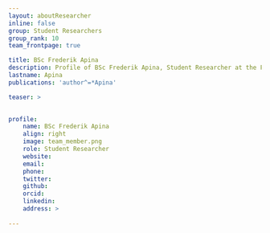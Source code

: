 ```yaml
---
layout: aboutResearcher
inline: false
group: Student Researchers
group_rank: 10
team_frontpage: true

title: BSc Frederik Apina
description: Profile of BSc Frederik Apina, Student Researcher at the FEELab Group.
lastname: Apina
publications: 'author^=*Apina'

teaser: >
    

profile:
    name: BSc Frederik Apina
    align: right
    image: team_member.png
    role: Student Researcher
    website: 
    email: 
    phone:
    twitter: 
    github: 
    orcid: 
    linkedin: 
    address: >
        
---
```



